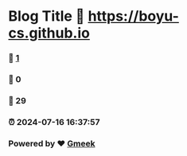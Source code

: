 # Blog Title :link: https://boyu-cs.github.io 
### :page_facing_up: [1](https://boyu-cs.github.io/tag.html) 
### :speech_balloon: 0 
### :hibiscus: 29 
### :alarm_clock: 2024-07-16 16:37:57 
### Powered by :heart: [Gmeek](https://github.com/Meekdai/Gmeek)
